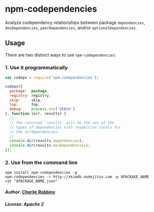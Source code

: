 # npm-codependencies

Analyze codependency relationships between package `dependencies`, `devDependencies`, `peerDependencies`, and/or `optionalDependencies`.

## Usage

There are two distinct ways to use `npm-codependencies`:

### 1. Use it programmatically

``` js
var codeps = require('npm-codependencies');

codeps({
  package:  package,
  registry: registry,
  skip:     skip,
  top:      top,
  debug:    process.env['DEBUG']
}, function (err, results) {
  //
  // The returned `results` will be the set of the
  // types of dependencies with respective counts for
  // the co*dependencies.
  //
  console.dir(results.dependencies);
  console.dir(results.devDependencies);
});
```

### 2. Use from the command line

```
npm install npm-codependencies -g
npm-codependencies -r http://skimdb.nodejitsu.com -p $PACKAGE_NAME
cat "$PACKAGE_NAME.json"
```

##### Author: [Charlie Robbins](https://github.com/indexzero)
##### License: Apache 2